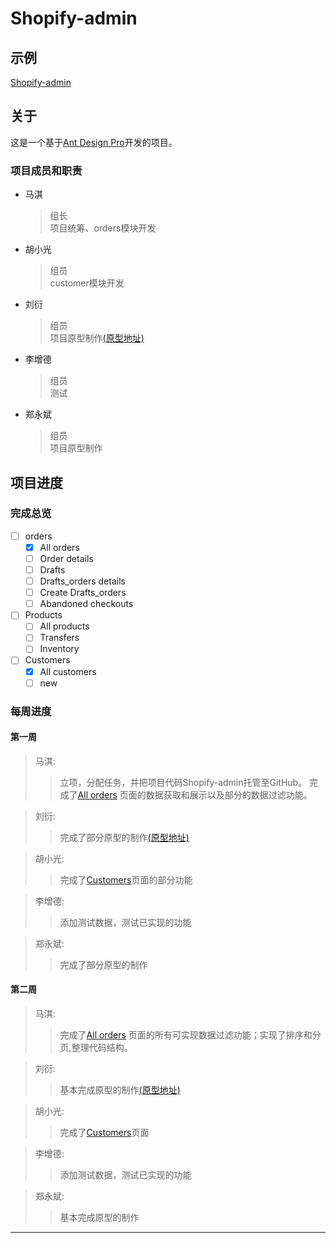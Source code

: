 # Shopify-admin

## 示例

[Shopify-admin](https://findiqam.github.io/shopify-admin/)

## 关于

这是一个基于[Ant Design Pro](https://pro.ant.design)开发的项目。

### 项目成员和职责

* 马淇
    > 组长  
    > 项目统筹、orders模块开发
* 胡小光
    >组员  
    >customer模块开发
* 刘衍
    >组员  
    >项目原型制作[(原型地址)](https://46t539.axshare.com)
* 李增德
    >组员  
    >测试
* 郑永斌
    >组员  
    >项目原型制作

## 项目进度

### 完成总览

 - [ ] orders
    - [x] All orders
    - [ ] Order details
    - [ ] Drafts
    - [ ] Drafts_orders details
    - [ ] Create Drafts_orders
    - [ ] Abandoned checkouts
 - [ ] Products
    - [ ] All products
    - [ ] Transfers
    - [ ] Inventory
 - [ ] Customers
    - [x] All customers
    - [ ] new

### 每周进度

#### 第一周

> 马淇:  
>   > 立项，分配任务，并把项目代码Shopify-admin托管至GitHub。
>   > 完成了[All orders](https://findiqam.github.io/shopify-admin/#/orders/all-orders)
>   > 页面的数据获取和展示以及部分的数据过滤功能。  

> 刘衍:  
>   > 完成了部分原型的制作[(原型地址)](https://46t539.axshare.com)  

>胡小光:  
>   >完成了[Customers](https://findiqam.github.io/shopify-admin/#/customers)页面的部分功能  

>李增德:  
>   >添加测试数据，测试已实现的功能  

>郑永斌:  
>   >完成了部分原型的制作  

#### 第二周

> 马淇:  
>   > 完成了[All orders](https://findiqam.github.io/shopify-admin/#/orders/all-orders)
>   > 页面的所有可实现数据过滤功能；实现了排序和分页,整理代码结构。  

> 刘衍:  
>   > 基本完成原型的制作[(原型地址)](https://46t539.axshare.com)  

>胡小光:  
>   >完成了[Customers](https://findiqam.github.io/shopify-admin/#/customers)页面  

>李增德:  
>   >添加测试数据，测试已实现的功能  

>郑永斌:  
>   >基本完成原型的制作  

***
